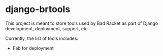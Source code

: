 django-brtools
==============

This project is meant to store tools used by Bad Racket as part of Django development, deployment, support, etc.

Currently, the list of tools includes:
- Fab for deployment
